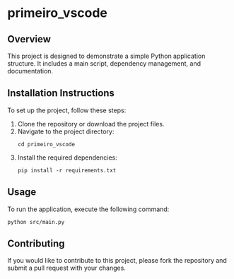 # primeiro_vscode

## Overview
This project is designed to demonstrate a simple Python application structure. It includes a main script, dependency management, and documentation.

## Installation Instructions
To set up the project, follow these steps:

1. Clone the repository or download the project files.
2. Navigate to the project directory:
   ```
   cd primeiro_vscode
   ```
3. Install the required dependencies:
   ```
   pip install -r requirements.txt
   ```

## Usage
To run the application, execute the following command:
```
python src/main.py
```

## Contributing
If you would like to contribute to this project, please fork the repository and submit a pull request with your changes.